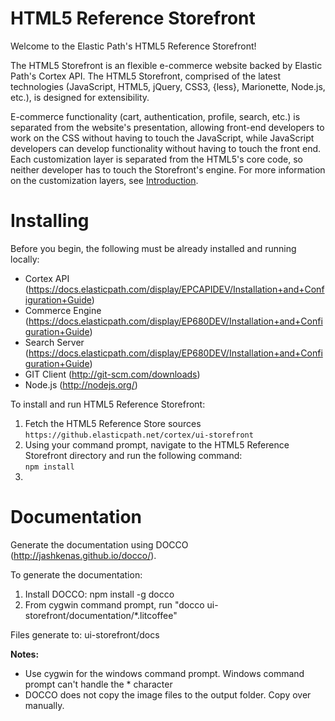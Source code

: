 HTML5 Reference Storefront
=============
Welcome to the Elastic Path's HTML5 Reference Storefront!

The HTML5 Storefront is an flexible e-commerce website backed by Elastic Path's Cortex API.
The HTML5 Storefront, comprised of the latest technologies (JavaScript, HTML5, jQuery, CSS3, {less}, Marionette, Node.js, etc.), is designed for extensibility.

E-commerce functionality (cart, authentication, profile, search, etc.) is separated from the website's presentation, allowing
front-end developers to work on the CSS without having to touch the JavaScript, while JavaScript developers can develop
functionality without having to touch the front end. Each customization layer is separated from the HTML5's core code, so
neither developer has to touch the Storefront's engine. For more information on the customization layers, see <a href="https://github.elasticpath.net/cortex/ui-storefront/blob/master/documentation/introduction.md">Introduction</a>.


Installing
====================
Before you begin, the following must be already installed and running locally:

* Cortex API (https://docs.elasticpath.com/display/EPCAPIDEV/Installation+and+Configuration+Guide)
* Commerce Engine (https://docs.elasticpath.com/display/EP680DEV/Installation+and+Configuration+Guide)
* Search Server (https://docs.elasticpath.com/display/EP680DEV/Installation+and+Configuration+Guide)
* GIT Client (http://git-scm.com/downloads)
* Node.js (http://nodejs.org/)

To install and run HTML5 Reference Storefront:
<ol>
<li>Fetch the HTML5 Reference Store sources </br>
<code>https://github.elasticpath.net/cortex/ui-storefront</code>
</li>
<li>Using your command prompt, navigate to the HTML5 Reference Storefront directory and run the following command:</br>
<code>npm install</code>
</li>
<li></li>
</ol>



Documentation
=============
Generate the documentation using DOCCO (http://jashkenas.github.io/docco/).

To generate the documentation:

1. Install DOCCO: npm install -g docco
2. From cygwin command prompt, run "docco ui-storefront/documentation/*.litcoffee"

Files generate to: ui-storefront/docs

**Notes:**

- Use cygwin for the windows command prompt. Windows command prompt can't handle the * character
- DOCCO does not copy the image files to the output folder. Copy over manually.